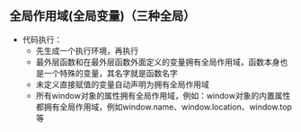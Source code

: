 ## 全局作用域(全局变量)（三种全局）
+ 代码执行：
  - 先生成一个执行环境，再执行
  - 最外层函数和在最外层函数外面定义的变量拥有全局作用域，函数本身也是一个特殊的变量，其名字就是函数名字
  - 未定义直接赋值的变量自动声明为拥有全局作用域
  - 所有window对象的属性拥有全局作用域，例如：window对象的内置属性都拥有全局作用域，例如window.name、window.location、window.top等
